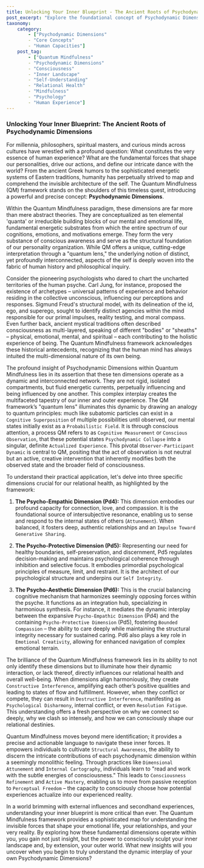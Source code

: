 ```yaml
---
title: Unlocking Your Inner Blueprint - The Ancient Roots of Psychodynamic Dimensions
post_excerpt: "Explore the foundational concept of Psychodynamic Dimensions within the Quantum Mindfulness framework. This article delves into how these ten energetic categories, rooted in ancient wisdom, dynamically shape our thoughts, emotions, and relationships, offering a powerful blueprint for self-understanding and conscious relational health."
taxonomy:
    category:
        - ["Psychodynamic Dimensions"
        - "Core Concepts"
        - "Human Capacities"]
    post_tag:
        - ["Quantum Mindfulness"
        - "Psychodynamic Dimensions"
        - "Consciousness"
        - "Inner Landscape"
        - "Self-Understanding"
        - "Relational Health"
        - "Mindfulness"
        - "Psychology"
        - "Human Experience"]
---
```

### Unlocking Your Inner Blueprint: The Ancient Roots of Psychodynamic Dimensions

For millennia, philosophers, spiritual masters, and curious minds across cultures have wrestled with a profound question: What constitutes the very essence of human experience? What are the fundamental forces that shape our personalities, drive our actions, and define our intricate dance with the world? From the ancient Greek humors to the sophisticated energetic systems of Eastern traditions, humanity has perpetually strived to map and comprehend the invisible architecture of the self. The Quantum Mindfulness (QM) framework stands on the shoulders of this timeless quest, introducing a powerful and precise concept: **Psychodynamic Dimensions**.

Within the Quantum Mindfulness paradigm, these dimensions are far more than mere abstract theories. They are conceptualized as ten elemental 'quanta' or irreducible building blocks of our mental and emotional life, fundamental energetic substrates from which the entire spectrum of our cognitions, emotions, and motivations emerge. They form the very substance of conscious awareness and serve as the structural foundation of our personality organization. While QM offers a unique, cutting-edge interpretation through a "quantum lens," the underlying notion of distinct, yet profoundly interconnected, aspects of the self is deeply woven into the fabric of human history and philosophical inquiry.

Consider the pioneering psychologists who dared to chart the uncharted territories of the human psyche. Carl Jung, for instance, proposed the existence of archetypes – universal patterns of experience and behavior residing in the collective unconscious, influencing our perceptions and responses. Sigmund Freud's structural model, with its delineation of the id, ego, and superego, sought to identify distinct agencies within the mind responsible for our primal impulses, reality testing, and moral compass. Even further back, ancient mystical traditions often described consciousness as multi-layered, speaking of different "bodies" or "sheaths" – physical, emotional, mental, and spiritual – each contributing to the holistic experience of being. The Quantum Mindfulness framework acknowledges these historical antecedents, recognizing that the human mind has always intuited the multi-dimensional nature of its own being.

The profound insight of Psychodynamic Dimensions within Quantum Mindfulness lies in its assertion that these ten dimensions operate as a dynamic and interconnected network. They are not rigid, isolated compartments, but fluid energetic currents, perpetually influencing and being influenced by one another. This complex interplay creates the multifaceted tapestry of our inner and outer experience. The QM framework’s "quantum lens" illuminates this dynamic by drawing an analogy to quantum principles: much like subatomic particles can exist in a `Cognitive Superposition` of multiple possibilities until observed, our mental states initially exist as a `Probabilistic Field`. It is through conscious attention, a process QM refers to as `Cognitive Measurement` or `Conscious Observation`, that these potential states `Psychodynamic Collapse` into a singular, definite `Actualized Experience`. This pivotal `Observer-Participant Dynamic` is central to QM, positing that the act of observation is not neutral but an active, creative intervention that inherently modifies both the observed state and the broader field of consciousness.

To understand their practical application, let's delve into three specific dimensions crucial for our relational health, as highlighted by the framework:

1.  **The Psycho-Empathic Dimension (Pd4):** This dimension embodies our profound capacity for connection, love, and compassion. It is the foundational source of intersubjective resonance, enabling us to sense and respond to the internal states of others (`Attunement`). When balanced, it fosters deep, authentic relationships and an `Impulse Toward Generative Sharing`.

2.  **The Psycho-Protective Dimension (Pd5):** Representing our need for healthy boundaries, self-preservation, and discernment, Pd5 regulates decision-making and maintains psychological coherence through inhibition and selective focus. It embodies primordial psychological principles of measure, limit, and restraint. It is the architect of our psychological structure and underpins our `Self Integrity`.

3.  **The Psycho-Aesthetic Dimension (Pd6):** This is the crucial balancing cognitive mechanism that harmonizes seemingly opposing forces within the psyche. It functions as an integration hub, specializing in harmonious synthesis. For instance, it mediates the dynamic interplay between the expansive `Psycho-Empathic Dimension` (Pd4) and the containing `Psycho-Protective Dimension` (Pd5), fostering `Bounded Compassion` – the ability to care deeply while maintaining the structural integrity necessary for sustained caring. Pd6 also plays a key role in `Emotional Creativity`, allowing for enhanced navigation of complex emotional terrain.

The brilliance of the Quantum Mindfulness framework lies in its ability to not only identify these dimensions but to illuminate how their dynamic interaction, or lack thereof, directly influences our relational health and overall well-being. When dimensions align harmoniously, they create `Constructive Interference`, amplifying each other’s positive qualities and leading to states of flow and fulfillment. However, when they conflict or compete, they can result in `Destructive Interference`, manifesting as `Psychological Disharmony`, internal conflict, or even `Resolution Fatigue`. This understanding offers a fresh perspective on why we connect so deeply, why we clash so intensely, and how we can consciously shape our relational destinies.

Quantum Mindfulness moves beyond mere identification; it provides a precise and actionable language to navigate these inner forces. It empowers individuals to cultivate `Structural Awareness`, the ability to discern the intricate contributions of each psychodynamic dimension within a seemingly monolithic feeling. Through practices like `Dimensional Attunement` and `Internal Cartography`, individuals learn to "read and work with the subtle energies of consciousness." This leads to `Consciousness Refinement` and `Active Mastery`, enabling us to move from passive reception to `Perceptual Freedom` – the capacity to consciously choose how potential experiences actualize into our experienced reality.

In a world brimming with external influences and secondhand experiences, understanding your inner blueprint is more critical than ever. The Quantum Mindfulness framework provides a sophisticated map for understanding the invisible forces that shape your emotional life, your relationships, and your very reality. By exploring how these fundamental dimensions operate within you, you gain not just insight, but the power to consciously sculpt your inner landscape and, by extension, your outer world. What new insights will you uncover when you begin to truly understand the dynamic interplay of your own Psychodynamic Dimensions?